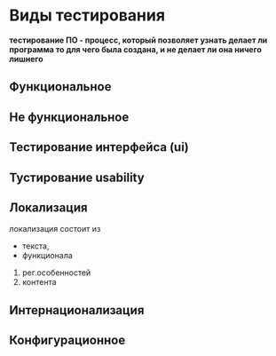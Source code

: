 # Виды тестирования

**тестирование ПО - процесс, который позволяет узнать делает ли программа то для чего была создана, и не делает ли она ничего лишнего**
## Функциональное

## Не функциональное

## Тестирование интерфейса (ui)

## Тустирование usability

## Локализация

локализация состоит из 
* текста, 
* функционала 
1. рег.особенностей 
2. контента
## Интернационализация

## Конфигурационное


